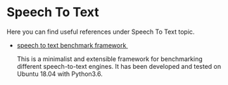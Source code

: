 # Speech To Text 

Here you can find useful references under  Speech To Text topic.

- [speech to text benchmark framework ](https://github.com/Picovoice/stt-benchmark)

  This is a minimalist and extensible framework for benchmarking different speech-to-text engines. It has been developed and tested on Ubuntu 18.04 with Python3.6.

  

